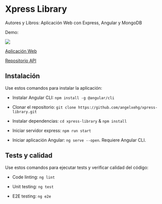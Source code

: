 # Xpress Library

Autores y Libros: Aplicación Web con Express, Angular y MongoDB

Demo:

[![](http://img.youtube.com/vi/Rp8aoFRsNA0/0.jpg)](http://www.youtube.com/watch?v=Rp8aoFRsNA0 "")

[Aplicación Web](https://library.angelxehg.com/)

[Repositorio API](./backend/README.md)

## Instalación

Use estos comandos para instalar la aplicación:

- Instalar Angular CLI: `npm install -g @angular/cli`

- Clonar el repositorio: `git clone https://github.com/angelxehg/xpress-library.git`

- Instalar dependencias: `cd xpress-library` & `npm install`

- Iniciar servidor express: `npm run start`

- Iniciar aplicación Angular: `ng serve --open`. Requiere Angular CLI.

## Tests y calidad

Use estos comandos para ejecutar tests y verificar calidad del código:

- Code linting: `ng lint`

- Unit testing: `ng test`

- E2E testing: `ng e2e`
